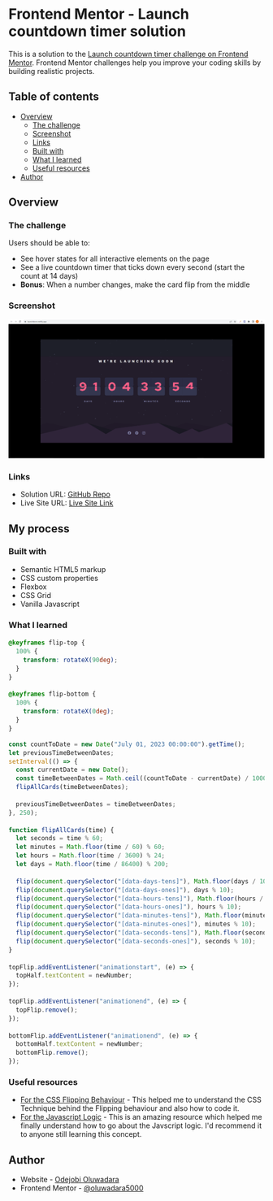 # Frontend Mentor - Launch countdown timer solution

This is a solution to the [Launch countdown timer challenge on Frontend Mentor](https://www.frontendmentor.io/challenges/launch-countdown-timer-N0XkGfyz-). Frontend Mentor challenges help you improve your coding skills by building realistic projects.

## Table of contents

- [Overview](#overview)
  - [The challenge](#the-challenge)
  - [Screenshot](#screenshot)
  - [Links](#links)
  - [Built with](#built-with)
  - [What I learned](#what-i-learned)
  - [Useful resources](#useful-resources)
- [Author](#author)

## Overview

### The challenge

Users should be able to:

- See hover states for all interactive elements on the page
- See a live countdown timer that ticks down every second (start the count at 14 days)
- **Bonus**: When a number changes, make the card flip from the middle

### Screenshot

![](./images/screenshot.png)

### Links

- Solution URL: [GitHub Repo](https://github.com/oluwadara5000/countdown)
- Live Site URL: [Live Site Link](https://launchdown.netlify.app/)

## My process

### Built with

- Semantic HTML5 markup
- CSS custom properties
- Flexbox
- CSS Grid
- Vanilla Javascript

### What I learned
```css
@keyframes flip-top {
  100% {
    transform: rotateX(90deg);
  }
}

@keyframes flip-bottom {
  100% {
    transform: rotateX(0deg);
  }
}
```

```js
const countToDate = new Date("July 01, 2023 00:00:00").getTime();
let previousTimeBetweenDates;
setInterval(() => {
  const currentDate = new Date();
  const timeBetweenDates = Math.ceil((countToDate - currentDate) / 1000);
  flipAllCards(timeBetweenDates);

  previousTimeBetweenDates = timeBetweenDates;
}, 250);

function flipAllCards(time) {
  let seconds = time % 60;
  let minutes = Math.floor(time / 60) % 60;
  let hours = Math.floor(time / 3600) % 24;
  let days = Math.floor(time / 86400) % 200;

  flip(document.querySelector("[data-days-tens]"), Math.floor(days / 10));
  flip(document.querySelector("[data-days-ones]"), days % 10);
  flip(document.querySelector("[data-hours-tens]"), Math.floor(hours / 10));
  flip(document.querySelector("[data-hours-ones]"), hours % 10);
  flip(document.querySelector("[data-minutes-tens]"), Math.floor(minutes / 10));
  flip(document.querySelector("[data-minutes-ones]"), minutes % 10);
  flip(document.querySelector("[data-seconds-tens]"), Math.floor(seconds / 10));
  flip(document.querySelector("[data-seconds-ones]"), seconds % 10);
}

topFlip.addEventListener("animationstart", (e) => {
  topHalf.textContent = newNumber;
});

topFlip.addEventListener("animationend", (e) => {
  topFlip.remove();
});

bottomFlip.addEventListener("animationend", (e) => {
  bottomHalf.textContent = newNumber;
  bottomFlip.remove();
});
```

### Useful resources

- [For the CSS Flipping Behaviour](https://www.youtube.com/watch?v=p_6IuhmBsfc) - This helped me to understand the CSS Technique behind the Flipping behaviour and also how to code it.
- [For the Javascript Logic](https://www.youtube.com/watch?v=JvbvnckvIZg) - This is an amazing resource which helped me finally understand how to go about the Javscript logic. I'd recommend it to anyone still learning this concept.

## Author
- Website - [Odejobi Oluwadara](https://github.com/oluwadara5000)
- Frontend Mentor - [@oluwadara5000](https://www.frontendmentor.io/profile/oluwadara5000)
